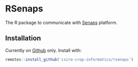 # RSenaps
The R package to communicate with [Senaps](https://senaps.io/) platform.

## Installation

Currently on [Github](https://github.com/csiro-crop-informatics/rsenaps) only. Install with:

```r
remotes::install_github('csiro-crop-informatics/rsenaps')
```

